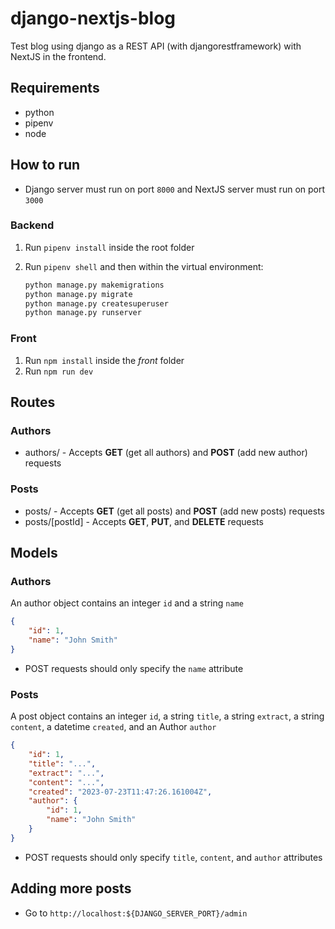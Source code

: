 # django-nextjs-blog

Test blog using django as a REST API (with djangorestframework) with NextJS in the frontend.

## Requirements

- python
- pipenv
- node

## How to run

- Django server must run on port `8000` and NextJS server must run on port `3000`

### Backend

1. Run `pipenv install` inside the root folder
2. Run `pipenv shell` and then within the virtual environment:

    ```bash
    python manage.py makemigrations
    python manage.py migrate
    python manage.py createsuperuser
    python manage.py runserver
    ```

### Front

1. Run `npm install` inside the *front* folder
2. Run `npm run dev`

## Routes

### Authors

- authors/ - Accepts **GET** (get all authors) and **POST** (add new author) requests

### Posts

- posts/ - Accepts **GET** (get all posts) and **POST** (add new posts) requests
- posts/[postId] - Accepts **GET**, **PUT**, and **DELETE** requests

## Models

### Authors

An author object contains an integer `id` and a string `name`

```json
{
    "id": 1,
    "name": "John Smith"
}
```

- POST requests should only specify the `name` attribute

### Posts

A post object contains an integer `id`, a string `title`, a string `extract`, a string `content`, a datetime `created`, and an Author `author`

```json
{
    "id": 1,
    "title": "...",
    "extract": "...",
    "content": "...",
    "created": "2023-07-23T11:47:26.161004Z",
    "author": {
        "id": 1,
        "name": "John Smith"
    }
}
```

- POST requests should only specify `title`, `content`, and `author` attributes

## Adding more posts

- Go to `http://localhost:${DJANGO_SERVER_PORT}/admin`


